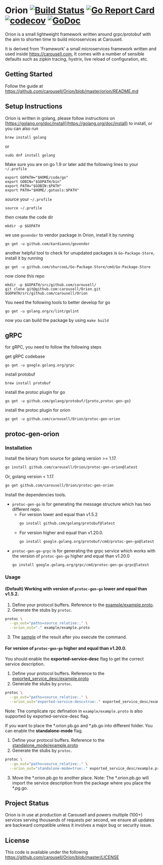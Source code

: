 # Orion [![Build Status](https://travis-ci.com/carousell/Orion.svg?token=kSVweyyqayUyyfutjTqD&branch=master)](https://travis-ci.com/carousell/Orion) [![Go Report Card](https://goreportcard.com/badge/github.com/carousell/Orion)](https://goreportcard.com/report/github.com/carousell/Orion) [![codecov](https://codecov.io/gh/carousell/Orion/branch/master/graph/badge.svg?token=XEOedAF3IG)](https://codecov.io/gh/carousell/Orion) [![GoDoc](https://godoc.org/github.com/carousell/Orion/orion?status.svg)](https://godoc.org/github.com/carousell/Orion/orion)

Orion is a small lightweight framework written around grpc/protobuf with the aim to shorten time to build microservices at Carousell.

It is derived from 'Framework' a small microservices framework written and used inside https://carousell.com, It comes with a number of sensible defaults such as zipkin tracing, hystrix, live reload of configuration, etc.

## Getting Started
Follow the guide at https://github.com/carousell/Orion/blob/master/orion/README.md

## Setup Instructions
Orion is written in golang, please follow instructions on [https://golang.org/doc/install](https://golang.org/doc/install) to install, or you can also run
```
brew install golang
```
or
```
sudo dnf install golang
```
Make sure you are on go 1.9 or later
add the following lines to your `~/.profile`
```
export GOPATH="$HOME/code/go"
export GOBIN="$GOPATH/bin"
export PATH="$GOBIN:$PATH"
export PATH="$HOME/.gotools:$PATH"
```

source your `~/.profile`
```
source ~/.profile
```

then create the code dir
```
mkdir -p $GOPATH
```

we use `govendor` to vendor package in Orion, install it by running
```
go get -u github.com/kardianos/govendor
```
another helpful tool to check for unupdated packages is `Go-Package-Store`, install it by running
```
go get -u github.com/shurcooL/Go-Package-Store/cmd/Go-Package-Store
```
now clone this repo
```
mkdir -p $GOPATH/src/github.com/carousell/
git clone git@github.com:carousell/Orion.git $GOPATH/src/github.com/carousell/Orion
```

You need the following tools to better develop for go
```
go get -u golang.org/x/lint/golint
```

now you can build the package by using `make build`

## gRPC
for gRPC, you need to follow the following steps

get gRPC codebase
```
go get -u google.golang.org/grpc
```

install protobuf
```
brew install protobuf
```

install the protoc plugin for go
```
go get -u github.com/golang/protobuf/{proto,protoc-gen-go}
```

install the protoc plugin for orion
```
go get -u github.com/carousell/Orion/protoc-gen-orion
```

## protoc-gen-orion

### Installation

Install the binary from source for golang version >= 1.17.
```bash
go install github.com/carousell/Orion/protoc-gen-orion@latest
```
Or, golang version < 1.17.
```bash
go get github.com/carousell/Orion/protoc-gen-orion 
```

Install the dependencies tools.
- `protoc-gen-go` is for generating the message structure which has two different repo.
  - For version lower and equal than v1.5.2
    ```bash
    go install github.com/golang/protobuf@latest
    ```
  - For version higher and equal than v1.20.0.
    ```bash
    go install google.golang.org/protobuf/cmd/protoc-gen-go@latest
    ```
- `protoc-gen-go-grpc` is for generating the grpc service which works with the version of `protoc-gen-go` higher and equal than v1.20.0
  ```bash
  go install google.golang.org/grpc/cmd/protoc-gen-go-grpc@latest
  ```

### Usage

#### (Default) Working with version of `protoc-gen-go` lower and equal than v1.5.2.

1. Define your protocol buffers. Reference to the [example/example.proto](https://github.com/carousell/Orion/blob/master/protoc-gen-orion/testprotos/example/example.proto).
2. Generate the stubs by `protoc`.
```bash
protoc \
  --go_out="paths=source_relative:." \
  --orion_out="." example/example.proto
```
3. The [sample](https://github.com/carousell/Orion/blob/master/protoc-gen-orion/testprotos/example/example.proto.orion.pb.go) of the result after you execute the command.

#### For version of `protoc-gen-go` higher and equal than v1.20.0.
You should enable the **exported-service-desc** flag to get the correct service description.
1. Define your protocol buffers. Reference to the [exported_service_desc/example.proto](https://github.com/carousell/Orion/blob/master/protoc-gen-orion/testprotos/exported_service_desc/example.proto)
2. Generate the stubs by `protoc`. 
```bash
protoc \
  --go_out="paths=source_relative:." \
  --orion_out="exported-service-desc=true:." exported_service_desc/example.proto
```
Note: The complicate rpc defination in `example/example.proto` is also supported by exported-service-desc flag.

If you want to place the *.orion.pb.go and *.pb.go into different folder. You can enable the **standalone-mode** flag.
1. Define your protocol buffers. Reference to the [standalone_mode/example.proto](https://github.com/carousell/Orion/blob/master/protoc-gen-orion/testprotos/standalone_mode/example.proto)
2. Generate the stubs by `protoc`.
```bash
protoc \
  --go_out="paths=source_relative:." \
  --orion_out="standalone-mode=true:." exported_service_desc/example.proto
``` 
3. Move the *.orion.pb.go to another place.
Note: The *.orion.pb.go will import the service description from the package where you place the *.pg.go. 

## Project Status
Orion is in use at production at Carousell and powers multiple (100+) services serving thousands of requests per second,
we ensure all updates are backward compatible unless it involves a major bug or security issue.

## License
This code is available under the following https://github.com/carousell/Orion/blob/master/LICENSE
